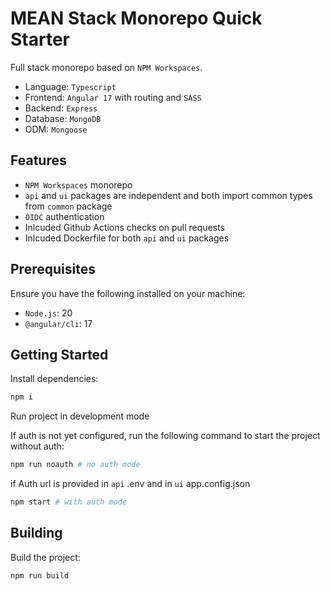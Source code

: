 # MEAN Stack Monorepo Quick Starter

Full stack monorepo based on `NPM Workspaces`.

- Language: `Typescript`
- Frontend: `Angular 17` with routing and `SASS`
- Backend: `Express`
- Database: `MongoDB`
- ODM: `Mongoose`

## Features

- `NPM Workspaces` monorepo
- `api` and `ui` packages are independent and both import common types from `common` package
- `OIDC` authentication
- Inlcuded Github Actions checks on pull requests
- Inlcuded Dockerfile for both `api` and `ui` packages

## Prerequisites

Ensure you have the following installed on your machine:

- `Node.js`: 20
- `@angular/cli`: 17

## Getting Started

Install dependencies:

```bash
npm i
```

Run project in development mode

If auth is not yet configured, run the following command to start the project without auth:

```bash
npm run noauth # no auth mode
```

if Auth url is provided in `api` .env and in `ui` app.config.json

```bash
npm start # with auth mode
```

## Building

Build the project:

```bash
npm run build
```
